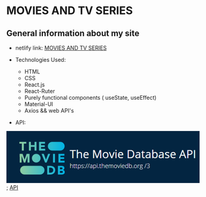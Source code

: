 # MOVIES AND TV SERIES

## General information about my site

* netlify link: [MOVIES AND TV SERIES](https://movies-and-tv-series.netlify.app/ "https:/movies-and-tv-series.netlify.app/")

* Technologies Used:
    * HTML
    * CSS
    * React.js
    * React-Ruter
    * Purely functional components ( useState, useEffect)
    * Material-UI
    * Axios && web API's

* API: 

![themoviedb img](./public/images/movieAPI.png);
[API](https://developers.themoviedb.org/3/getting-started/introduction "https://developers.themoviedb.org/3/getting-started/introduction")

